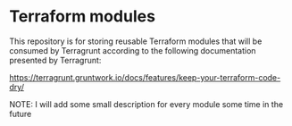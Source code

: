 # Terraform modules

This repository is for storing reusable Terraform modules that will be consumed by Terragrunt according to the following documentation presented by Terragrunt:

https://terragrunt.gruntwork.io/docs/features/keep-your-terraform-code-dry/

NOTE: I will add some small description for every module some time in the future